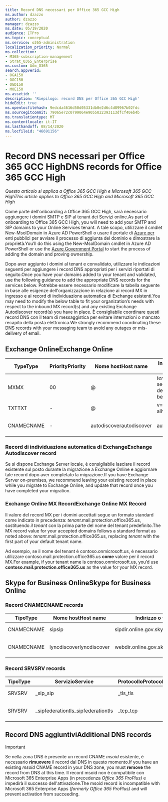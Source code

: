 ```yaml
---
title: Record DNS necessari per Office 365 GCC High
ms.author: dzazzo
author: dzazzo
manager: dzazzo
ms.date: 05/19/2020
audience: ITPro
ms.topic: conceptual
ms.service: o365-administration
localization_priority: Normal
ms.collection:
- M365-subscription-management
- Strat_O365_Enterprise
ms.custom: Adm_O365
search.appverid:
- OGA150
- OGC150
- OGD150
- MOE150
ms.assetid: ''
description: 'Riepilogo: record DNS per Office 365 GCC High'
hideEdit: true
ms.openlocfilehash: 9edcda4616d50d05331db0e2d6c4d89967b02fdc
ms.sourcegitcommit: 79065e72c0799064e9055022393113dfcf40eb4b
ms.translationtype: MT
ms.contentlocale: it-IT
ms.lasthandoff: 08/14/2020
ms.locfileid: "46691156"
---
```

# <a name="dns-records-for-office-365-gcc-high"></a><span data-ttu-id="2bb51-103">Record DNS necessari per Office 365 GCC High</span><span class="sxs-lookup"><span data-stu-id="2bb51-103">DNS records for Office 365 GCC High</span></span>

<span data-ttu-id="2bb51-104">*Questo articolo si applica a Office 365 GCC High e Microsoft 365 GCC High*</span><span class="sxs-lookup"><span data-stu-id="2bb51-104">*This article applies to Office 365 GCC High and Microsoft 365 GCC High*</span></span>

<span data-ttu-id="2bb51-105">Come parte dell'onboarding a Office 365 GCC High, sarà necessario aggiungere i domini SMTP e SIP al tenant dei Servizi online.</span><span class="sxs-lookup"><span data-stu-id="2bb51-105">As part of onboarding to Office 365 GCC High, you will need to add your SMTP and SIP domains to your Online Services tenant.</span></span>  <span data-ttu-id="2bb51-106">A tale scopo, utilizzare il cmdlet New-MsolDomain in Azure AD PowerShell o usare il portale di [Azure per](https://portal.azure.us) enti pubblici per avviare il processo di aggiunta del dominio e dimostrare la proprietà.</span><span class="sxs-lookup"><span data-stu-id="2bb51-106">You’ll do this using the New-MsolDomain cmdlet in Azure AD PowerShell or use the [Azure Government Portal](https://portal.azure.us) to start the process of adding the domain and proving ownership.</span></span>

<span data-ttu-id="2bb51-107">Dopo aver aggiunto i domini al tenant e convalidato, utilizzare le indicazioni seguenti per aggiungere i record DNS appropriati per i servizi riportati di seguito.</span><span class="sxs-lookup"><span data-stu-id="2bb51-107">Once you have your domains added to your tenant and validated, use the following guidance to add the appropriate DNS records for the services below.</span></span>  <span data-ttu-id="2bb51-108">Potrebbe essere necessario modificare la tabella seguente in base alle esigenze dell'organizzazione in relazione ai record MX in ingresso e ai record di individuazione automatica di Exchange esistenti.</span><span class="sxs-lookup"><span data-stu-id="2bb51-108">You may need to modify the below table to fit your organization’s needs with respect to the inbound MX record(s) and any existing Exchange Autodiscover record(s) you have in place.</span></span>  <span data-ttu-id="2bb51-109">È consigliabile coordinare questi record DNS con il team di messaggistica per evitare interruzioni o mancato recapito della posta elettronica.</span><span class="sxs-lookup"><span data-stu-id="2bb51-109">We strongly recommend coordinating these DNS records with your messaging team to avoid any outages or mis-delivery of email.</span></span>

## <a name="exchange-online"></a><span data-ttu-id="2bb51-110">Exchange Online</span><span class="sxs-lookup"><span data-stu-id="2bb51-110">Exchange Online</span></span>

| <span data-ttu-id="2bb51-111">Type</span><span class="sxs-lookup"><span data-stu-id="2bb51-111">Type</span></span> | <span data-ttu-id="2bb51-112">Priority</span><span class="sxs-lookup"><span data-stu-id="2bb51-112">Priority</span></span> | <span data-ttu-id="2bb51-113">Nome host</span><span class="sxs-lookup"><span data-stu-id="2bb51-113">Host name</span></span> | <span data-ttu-id="2bb51-114">Indirizzo o valore di puntamento</span><span class="sxs-lookup"><span data-stu-id="2bb51-114">Points to address or value</span></span> | <span data-ttu-id="2bb51-115">TTL</span><span class="sxs-lookup"><span data-stu-id="2bb51-115">TTL</span></span> |
| --- | --- | --- | --- | --- |
| <span data-ttu-id="2bb51-116">MX</span><span class="sxs-lookup"><span data-stu-id="2bb51-116">MX</span></span> | <span data-ttu-id="2bb51-117">0</span><span class="sxs-lookup"><span data-stu-id="2bb51-117">0</span></span> | @ | <span data-ttu-id="2bb51-118">*tenant*.mail.protection.office365.us (vedere di seguito per ulteriori dettagli)</span><span class="sxs-lookup"><span data-stu-id="2bb51-118">*tenant*.mail.protection.office365.us (see below for additional details)</span></span> | <span data-ttu-id="2bb51-119">1 Hour</span><span class="sxs-lookup"><span data-stu-id="2bb51-119">1 Hour</span></span> |
| <span data-ttu-id="2bb51-120">TXT</span><span class="sxs-lookup"><span data-stu-id="2bb51-120">TXT</span></span> | - | @ | <span data-ttu-id="2bb51-121">v=spf1 include:spf.protection.office365.us -all</span><span class="sxs-lookup"><span data-stu-id="2bb51-121">v=spf1 include:spf.protection.office365.us -all</span></span> | <span data-ttu-id="2bb51-122">1 ora</span><span class="sxs-lookup"><span data-stu-id="2bb51-122">1 Hour</span></span> |
| <span data-ttu-id="2bb51-123">CNAME</span><span class="sxs-lookup"><span data-stu-id="2bb51-123">CNAME</span></span> | - | <span data-ttu-id="2bb51-124">autodiscover</span><span class="sxs-lookup"><span data-stu-id="2bb51-124">autodiscover</span></span> | <span data-ttu-id="2bb51-125">autodiscover.office365.us</span><span class="sxs-lookup"><span data-stu-id="2bb51-125">autodiscover.office365.us</span></span> | <span data-ttu-id="2bb51-126">1 Hour</span><span class="sxs-lookup"><span data-stu-id="2bb51-126">1 Hour</span></span> |

### <a name="exchange-autodiscover-record"></a><span data-ttu-id="2bb51-127">Record di individuazione automatica di Exchange</span><span class="sxs-lookup"><span data-stu-id="2bb51-127">Exchange Autodiscover record</span></span>

<span data-ttu-id="2bb51-128">Se si dispone Exchange Server locale, è consigliabile lasciare il record esistente sul posto durante la migrazione a Exchange Online e aggiornare tale record dopo aver completato la migrazione.</span><span class="sxs-lookup"><span data-stu-id="2bb51-128">If you have Exchange Server on-premises, we recommend leaving your existing record in place while you migrate to Exchange Online, and update that record once you have completed your migration.</span></span> 

### <a name="exchange-online-mx-record"></a><span data-ttu-id="2bb51-129">Exchange Online MX Record</span><span class="sxs-lookup"><span data-stu-id="2bb51-129">Exchange Online MX Record</span></span>

<span data-ttu-id="2bb51-130">Il valore del record MX per i domini accettati segue un formato standard come indicato in precedenza: *tenant*.mail.protection.office365.us, sostituendo *il tenant* con la prima parte del nome del tenant predefinito.</span><span class="sxs-lookup"><span data-stu-id="2bb51-130">The MX record value for your accepted domains follows a standard format as noted above: *tenant*.mail.protection.office365.us, replacing *tenant* with the first part of your default tenant name.</span></span>

<span data-ttu-id="2bb51-131">Ad esempio, se il nome del tenant è contoso.onmicrosoft.us, è necessario utilizzare contoso.mail.protection.office365.us **come** valore per il record MX.</span><span class="sxs-lookup"><span data-stu-id="2bb51-131">For example, if your tenant name is contoso.onmicrosoft.us, you’d use **contoso.mail.protection.office365.us** as the value for your MX record.</span></span>

## <a name="skype-for-business-online"></a><span data-ttu-id="2bb51-132">Skype for Business Online</span><span class="sxs-lookup"><span data-stu-id="2bb51-132">Skype for Business Online</span></span>

### <a name="cname-records"></a><span data-ttu-id="2bb51-133">Record CNAME</span><span class="sxs-lookup"><span data-stu-id="2bb51-133">CNAME records</span></span>

| <span data-ttu-id="2bb51-134">Tipo</span><span class="sxs-lookup"><span data-stu-id="2bb51-134">Type</span></span> | <span data-ttu-id="2bb51-135">Nome host</span><span class="sxs-lookup"><span data-stu-id="2bb51-135">Host name</span></span> | <span data-ttu-id="2bb51-136">Indirizzo o valore di puntamento</span><span class="sxs-lookup"><span data-stu-id="2bb51-136">Points to address or value</span></span> | <span data-ttu-id="2bb51-137">TTL</span><span class="sxs-lookup"><span data-stu-id="2bb51-137">TTL</span></span> |
| --- | --- | --- | --- |
| <span data-ttu-id="2bb51-138">CNAME</span><span class="sxs-lookup"><span data-stu-id="2bb51-138">CNAME</span></span> | <span data-ttu-id="2bb51-139">sip</span><span class="sxs-lookup"><span data-stu-id="2bb51-139">sip</span></span> | <span data-ttu-id="2bb51-140">sipdir.online.gov.skypeforbusiness.us</span><span class="sxs-lookup"><span data-stu-id="2bb51-140">sipdir.online.gov.skypeforbusiness.us</span></span> | <span data-ttu-id="2bb51-141">1 ora</span><span class="sxs-lookup"><span data-stu-id="2bb51-141">1 Hour</span></span> |
| <span data-ttu-id="2bb51-142">CNAME</span><span class="sxs-lookup"><span data-stu-id="2bb51-142">CNAME</span></span> | <span data-ttu-id="2bb51-143">lyncdiscover</span><span class="sxs-lookup"><span data-stu-id="2bb51-143">lyncdiscover</span></span> | <span data-ttu-id="2bb51-144">webdir.online.gov.skypeforbusiness.us</span><span class="sxs-lookup"><span data-stu-id="2bb51-144">webdir.online.gov.skypeforbusiness.us</span></span> | <span data-ttu-id="2bb51-145">1 Hour</span><span class="sxs-lookup"><span data-stu-id="2bb51-145">1 Hour</span></span> |

### <a name="srv-records"></a><span data-ttu-id="2bb51-146">Record SRV</span><span class="sxs-lookup"><span data-stu-id="2bb51-146">SRV records</span></span>

| <span data-ttu-id="2bb51-147">Tipo</span><span class="sxs-lookup"><span data-stu-id="2bb51-147">Type</span></span> | <span data-ttu-id="2bb51-148">Servizio</span><span class="sxs-lookup"><span data-stu-id="2bb51-148">Service</span></span> | <span data-ttu-id="2bb51-149">Protocollo</span><span class="sxs-lookup"><span data-stu-id="2bb51-149">Protocol</span></span> | <span data-ttu-id="2bb51-150">Porta</span><span class="sxs-lookup"><span data-stu-id="2bb51-150">Port</span></span> | <span data-ttu-id="2bb51-151">Peso</span><span class="sxs-lookup"><span data-stu-id="2bb51-151">Weight</span></span> | <span data-ttu-id="2bb51-152">Priority</span><span class="sxs-lookup"><span data-stu-id="2bb51-152">Priority</span></span> | <span data-ttu-id="2bb51-153">Nome</span><span class="sxs-lookup"><span data-stu-id="2bb51-153">Name</span></span> | <span data-ttu-id="2bb51-154">Destinazione</span><span class="sxs-lookup"><span data-stu-id="2bb51-154">Target</span></span> | <span data-ttu-id="2bb51-155">TTL</span><span class="sxs-lookup"><span data-stu-id="2bb51-155">TTL</span></span> |
| --- | --- | --- | --- | --- | --- | --- | --- | --- |
| <span data-ttu-id="2bb51-156">SRV</span><span class="sxs-lookup"><span data-stu-id="2bb51-156">SRV</span></span> | <span data-ttu-id="2bb51-157">\_sip</span><span class="sxs-lookup"><span data-stu-id="2bb51-157">\_sip</span></span> | <span data-ttu-id="2bb51-158">\_tls</span><span class="sxs-lookup"><span data-stu-id="2bb51-158">\_tls</span></span> | <span data-ttu-id="2bb51-159">443</span><span class="sxs-lookup"><span data-stu-id="2bb51-159">443</span></span> | <span data-ttu-id="2bb51-160">1 </span><span class="sxs-lookup"><span data-stu-id="2bb51-160">1</span></span> | <span data-ttu-id="2bb51-161">100</span><span class="sxs-lookup"><span data-stu-id="2bb51-161">100</span></span> | @ | <span data-ttu-id="2bb51-162">sipdir.online.gov.skypeforbusiness.us</span><span class="sxs-lookup"><span data-stu-id="2bb51-162">sipdir.online.gov.skypeforbusiness.us</span></span> | <span data-ttu-id="2bb51-163">1 ora</span><span class="sxs-lookup"><span data-stu-id="2bb51-163">1 Hour</span></span> |
| <span data-ttu-id="2bb51-164">SRV</span><span class="sxs-lookup"><span data-stu-id="2bb51-164">SRV</span></span> | <span data-ttu-id="2bb51-165">\_sipfederationtls</span><span class="sxs-lookup"><span data-stu-id="2bb51-165">\_sipfederationtls</span></span> | <span data-ttu-id="2bb51-166">\_tcp</span><span class="sxs-lookup"><span data-stu-id="2bb51-166">\_tcp</span></span> | <span data-ttu-id="2bb51-167">5061</span><span class="sxs-lookup"><span data-stu-id="2bb51-167">5061</span></span> | <span data-ttu-id="2bb51-168">1 </span><span class="sxs-lookup"><span data-stu-id="2bb51-168">1</span></span> | <span data-ttu-id="2bb51-169">100</span><span class="sxs-lookup"><span data-stu-id="2bb51-169">100</span></span> | @ | <span data-ttu-id="2bb51-170">sipfed.online.gov.skypeforbusiness.us</span><span class="sxs-lookup"><span data-stu-id="2bb51-170">sipfed.online.gov.skypeforbusiness.us</span></span> | <span data-ttu-id="2bb51-171">1 Hour</span><span class="sxs-lookup"><span data-stu-id="2bb51-171">1 Hour</span></span> |

## <a name="additional-dns-records"></a><span data-ttu-id="2bb51-172">Record DNS aggiuntivi</span><span class="sxs-lookup"><span data-stu-id="2bb51-172">Additional DNS records</span></span>

> [!IMPORTANT]
> <span data-ttu-id="2bb51-173">Se nella zona DNS è presente un record CNAME *msoid* esistente, è necessario **rimuovere** il record dal DNS in questo momento.</span><span class="sxs-lookup"><span data-stu-id="2bb51-173">If you have an existing *msoid* CNAME record in your DNS zone, you must **remove** the record from DNS at this time.</span></span>  <span data-ttu-id="2bb51-174">Il record msoid non è compatibile con Microsoft 365 Enterprise Apps (in precedenza *Office 365 ProPlus)* e impedirà il successo dell'attivazione.</span><span class="sxs-lookup"><span data-stu-id="2bb51-174">The msoid record is incompatible with Microsoft 365 Enterprise Apps *(formerly Office 365 ProPlus)* and will prevent activation from succeeding.</span></span>
